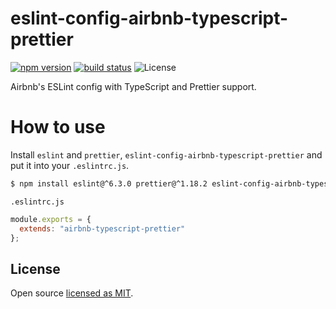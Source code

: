 # eslint-config-airbnb-typescript-prettier

[![npm version][npm-image]][npm-url]
[![build status][circleci-image]][circleci-url]
![License][license]

Airbnb's ESLint config with TypeScript and Prettier support.

# How to use
Install `eslint` and `prettier`, `eslint-config-airbnb-typescript-prettier` and put it into your `.eslintrc.js`.

```bash
$ npm install eslint@^6.3.0 prettier@^1.18.2 eslint-config-airbnb-typescript-prettier --save-dev
```

`.eslintrc.js`

```js
module.exports = {
  extends: "airbnb-typescript-prettier"
};
```

## License

Open source [licensed as MIT](https://github.com/toshi-toma/eslint-config-airbnb-typescript-prettier/blob/master/LICENSE).

[npm-image]: https://img.shields.io/npm/v/eslint-config-airbnb-typescript-prettier.svg
[npm-url]: https://npmjs.org/package/eslint-config-airbnb-typescript-prettier
[license]: https://img.shields.io/npm/l/eslint-config-airbnb-typescript-prettier.svg
[circleci-image]: https://circleci.com/gh/toshi-toma/eslint-config-airbnb-typescript-prettier.svg?style=shield
[circleci-url]: https://circleci.com/gh/toshi-toma/eslint-config-airbnb-typescript-prettier
